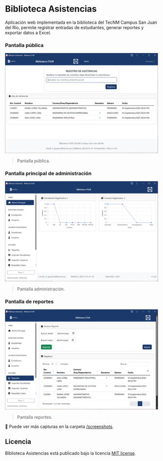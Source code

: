# Biblioteca Asistencias
Aplicación web implementada en la biblioteca del TecNM Campus San Juan del Río, permite registrar entradas de estudiantes, generar reportes y exportar datos a Excel.

### Pantalla pública

![pantalla publica](screenshots/01-pantalla-publica.png)
> Pantalla pública.

### Pantalla principal de administración

![pantalla publica](screenshots/02-pantalla-admin-principal.png)
> Pantalla administración.

### Pantalla de reportes

![pantalla publica](screenshots/03-pantalla-admin-reportes.png)
> Pantalla reportes.

📂 Puede ver más capturas en la carpeta [/screenshots](screenshots/).

## Licencia
Biblioteca Asistencias está publicado bajo la licencia [MIT license](https://github.com/mendozarojasdev/biblioteca-asistencias/blob/master/LICENSE).
